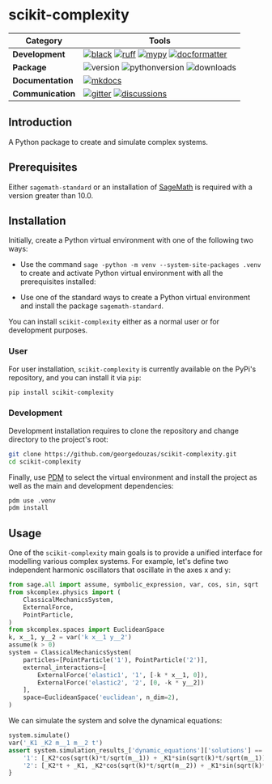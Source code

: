 [black badge]: <https://img.shields.io/badge/%20style-black-000000.svg>
[black]: <https://github.com/psf/black>
[docformatter badge]: <https://img.shields.io/badge/%20formatter-docformatter-fedcba.svg>
[docformatter]: <https://github.com/PyCQA/docformatter>
[ruff badge]: <https://img.shields.io/endpoint?url=https://raw.githubusercontent.com/charliermarsh/ruff/main/assets/badge/v1.json>
[ruff]: <https://github.com/charliermarsh/ruff>
[mypy badge]: <http://www.mypy-lang.org/static/mypy_badge.svg>
[mypy]: <http://mypy-lang.org>
[mkdocs badge]: <https://img.shields.io/badge/docs-mkdocs%20material-blue.svg?style=flat>
[mkdocs]: <https://squidfunk.github.io/mkdocs-material>
[version badge]: <https://img.shields.io/pypi/v/scikit-complexity.svg>
[pythonversion badge]: <https://img.shields.io/pypi/pyversions/scikit-complexity.svg>
[downloads badge]: <https://img.shields.io/pypi/dd/scikit-complexity>
[gitter]: <https://gitter.im/scikit-complexity/community>
[gitter badge]: <https://badges.gitter.im/join%20chat.svg>
[discussions]: <https://github.com/georgedouzas/scikit-complexity/discussions>
[discussions badge]: <https://img.shields.io/github/discussions/georgedouzas/scikit-complexity>
[ci]: <https://github.com/georgedouzas/scikit-complexity/actions?query=workflow>
[ci badge]: <https://github.com/georgedouzas/scikit-complexity/actions/workflows/ci.yml/badge.svg?branch=main>
[doc]: <https://github.com/georgedouzas/scikit-complexity/actions?query=workflow>
[doc badge]: <https://github.com/georgedouzas/scikit-complexity/actions/workflows/doc.yml/badge.svg?branch=main>

# scikit-complexity

| Category          | Tools    |
| ------------------| -------- |
| **Development**   | [![black][black badge]][black] [![ruff][ruff badge]][ruff] [![mypy][mypy badge]][mypy] [![docformatter][docformatter badge]][docformatter] |
| **Package**       | ![version][version badge] ![pythonversion][pythonversion badge] ![downloads][downloads badge] |
| **Documentation** | [![mkdocs][mkdocs badge]][mkdocs]|
| **Communication** | [![gitter][gitter badge]][gitter] [![discussions][discussions badge]][discussions] |

## Introduction

A Python package to create and simulate complex systems.

## Prerequisites

Either `sagemath-standard` or an installation of [SageMath](https://www.sagemath.org/) is required with a version greater than
10.0.

## Installation

Initially, create a Python virtual environment with one of the following two ways: 

- Use the command `sage -python -m venv --system-site-packages .venv` to create and activate Python virtual environment with all the prerequisites installed:

- Use one of the standard ways to create a Python virtual environment and install the package `sagemath-standard`.

You can install `scikit-complexity` either as a normal user or for development purposes.

### User

For user installation, `scikit-complexity` is currently available on the PyPi's repository, and you can
install it via `pip`:

```bash
pip install scikit-complexity
```

### Development

Development installation requires to clone the repository and change directory to the project's root:

```bash
git clone https://github.com/georgedouzas/scikit-complexity.git
cd scikit-complexity
```

Finally, use [PDM](https://github.com/pdm-project/pdm) to select the virtual environment and install the project as well as the
main and development dependencies:

```bash
pdm use .venv
pdm install
```

## Usage

One of the `scikit-complexity` main goals is to provide a unified interface for modelling various complex systems.
For example, let's define two independent harmonic oscillators that oscillate in the axes x and y:

```python
from sage.all import assume, symbolic_expression, var, cos, sin, sqrt
from skcomplex.physics import (
    ClassicalMechanicsSystem,
    ExternalForce,
    PointParticle,
)
from skcomplex.spaces import EuclideanSpace
k, x__1, y__2 = var('k x__1 y__2')
assume(k > 0)
system = ClassicalMechanicsSystem(
    particles=[PointParticle('1'), PointParticle('2')],
    external_interactions=[
        ExternalForce('elastic1', '1', [-k * x__1, 0]),
        ExternalForce('elastic2', '2', [0, -k * y__2])
    ],
    space=EuclideanSpace('euclidean', n_dim=2),
)
```

We can simulate the system and solve the dynamical equations:

```python
system.simulate()
var('_K1 _K2 m__1 m__2 t')
assert system.simulation_results_['dynamic_equations']['solutions'] == {
    '1': [_K2*cos(sqrt(k)*t/sqrt(m__1)) + _K1*sin(sqrt(k)*t/sqrt(m__1)), _K2*t + _K1],
    '2': [_K2*t + _K1, _K2*cos(sqrt(k)*t/sqrt(m__2)) + _K1*sin(sqrt(k)*t/sqrt(m__2))]
}
```
